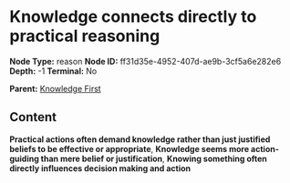 # Knowledge connects directly to practical reasoning

**Node Type:** reason
**Node ID:** ff31d35e-4952-407d-ae9b-3cf5a6e282e6
**Depth:** -1
**Terminal:** No

**Parent:** [Knowledge First](knowledge-first.md)

## Content

**Practical actions often demand knowledge rather than just justified beliefs to be effective or appropriate**, **Knowledge seems more action-guiding than mere belief or justification**, **Knowing something often directly influences decision making and action**
